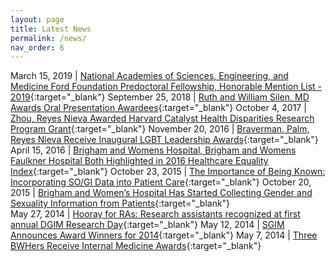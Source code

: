 ```yaml
---
layout: page
title: Latest News
permalink: /news/
nav_order: 6
---
```


March 15, 2019 | [National Academies of Sciences, Engineering, and Medicine Ford Foundation Predoctoral Fellowship, Honorable Mention List - 2019](http://nrc58.nas.edu/FordFellows20/ExtRpts/PressReleaseRoster.aspx?RptMode=HM&CompYr=2019&Layout=wwwLibs%2fUtil_Web%2fPageLayouts%2fApplPrintLayout){:target="_blank"}
September 25, 2018 | [Ruth and William Silen, MD Awards Oral Presentation Awardees](https://www.bscp.org/wp-content/uploads/2015/06/September-2018.pdf){:target="_blank"}
October 4, 2017 | [Zhou, Reyes Nieva Awarded Harvard Catalyst Health Disparities Research Program Grant](https://www.brighamandwomens.org/about-bwh/newsroom/awards-honors-grants-detail?id=2838){:target="_blank"}
November 20, 2016 | [Braverman, Palm, Reyes Nieva Receive Inaugural LGBT Leadership Awards](https://www.brighamandwomens.org/about-bwh/newsroom/awards-honors-grants-detail?id=2553){:target="_blank"}
April 15, 2016 | [Brigham and Womens Hospital, Brigham and Womens Faulkner Hospital Both Highlighted in 2016 Healthcare Equality Index](https://www.brighamandwomens.org/about-bwh/newsroom/press-releases-detail?id=2322){:target="_blank"}
October 23, 2015 | [The Importance of Being Known: Incorporating SO/GI Data into Patient Care](https://bwhbulletin.org/2015/10/23/the-importance-of-being-known-incorporating-sogi-data-into-patient-care/){:target="_blank"}
October 20, 2015 | [Brigham and Women’s Hospital Has Started Collecting Gender and Sexuality Information from Patients](http://www.bostonmagazine.com/health/blog/2015/10/20/health-records-lgbt/){:target="_blank"}  
May 27, 2014 | [Hooray for RAs: Research assistants recognized at first annual DGIM Research Day](https://bwhclinicalandresearchnews.org/2014/05/27/hooray-for-ras/){:target="_blank"}
May 12, 2014 | [SGIM Announces Award Winners for 2014](http://www.sgim.org/about-us/news-and-initiatives/sgim-37th-annual-meeting){:target="_blank"}
May 7, 2014 | [Three BWHers Receive Internal Medicine Awards](https://www.brighamandwomens.org/about-bwh/newsroom/awards-honors-grants-detail?id=1759){:target="_blank"}
